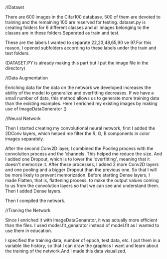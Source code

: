 //Dataset

There are 600 images in the Cifar100 database. 500 of them are devoted to training and the remaining 100 are reserved for testing. dataset.py is creating folders for 6 different classes and all images belonging to the classes are in these folders.Seperated as train and test.

These are the labels I wanted to separate 22,23,48,65,90 ve 97.For this reason, I opened subfolders according to these labels under the train and test folders.

(DATASET.PY is already making this part but I put the image file in the directory)

//Data Augmentation

Enriching data for the data on the network we developed increases the ability of the model to generalize and overfitting decreases. If we have a small number of data, this method allows us to generate more training data than the existing examples.
Here I enriched my existing images by making use of ImageDataGenerator ()

//Neural Network

Then I started creating my convolutional neural network, first I added the 2DConv layers, which helped me filter the R, G, B components in color images separately.

After the second Conv2D layer, I combined the Pooling process with the convolution process and the ‘channels. This helped me reduce the size. And I added one Dropout, which is to lower the 'overfitting', meaning that it doesn't memorize it.
After these processes, I added 2 more Conv2D layers and one pooling and a bigger Dropout than the previous one. So that I will be more likely to prevent memorization.
Before starting Dense layers, I made Flatten, that is, flattening process, to make the output values coming to us from the convolution layers so that we can see and understand them.
Then I added Dense layers.

Then I compiled the network.

//Traning the Network

Since I enriched it with ImageDataGenarator, it was actually more efficient than the files. I used model.fit_genarator instead of model.fit as I wanted to use them in education.

I specified the training data, number of epoch, test data, etc.
I put them in a variable like history, so that I can draw the graphics I want and learn about the training of the network.And I made this data visualized.
